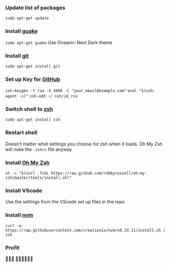 ### Update list of packages
`sudo apt-get update`

### Install [guake](http://guake-project.org/)
`sudo apt-get guake`
Use Oceanic-Next Dark theme

### Install [git](https://git-scm.com/docs/git)
`sudo apt-get install git`

### Set up Key for [GitHub](https://help.github.com/articles/generating-a-new-ssh-key-and-adding-it-to-the-ssh-agent/)
`ssh-keygen -t rsa -b 4096 -C "your_email@example.com"`
`eval "$(ssh-agent -s)"`
`ssh-add ~/.ssh/id_rsa`


### Switch shell to [zsh](https://github.com/robbyrussell/oh-my-zsh/wiki/Installing-ZSH)
`sudo apt-get install zsh`

### Restart shell
Doesn't matter what settings you choose for zsh when it loads.
Oh My Zsh will nuke the `.zshrc` file anyway

### Install [Oh My Zsh](https://ohmyz.sh/)
`sh -c "$(curl -fsSL https://raw.github.com/robbyrussell/oh-my-zsh/master/tools/install.sh)"`

### Install VScode
Use the settings from the VScode set up files in the repo

### Install [nvm](https://github.com/creationix/nvm)
`curl -o- https://raw.githubusercontent.com/creationix/nvm/v0.33.11/install.sh | zsh`

### Profit
🎉🎉🎉
👩‍💻👩‍💻👩‍💻
